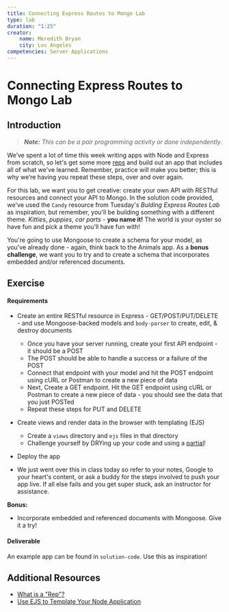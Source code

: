 ```yaml
---
title: Connecting Express Routes to Mongo Lab
type: lab
duration: "1:25"
creator:
    name: Meredith Bryan
    city: Los Angeles
competencies: Server Applications
---
```



# Connecting Express Routes to Mongo Lab

## Introduction

> ***Note:*** _This can be a pair programming activity or done independently._

We’ve spent a lot of time this week writing apps with Node and Express from scratch, so let's get some more [reps](http://www.livestrong.com/article/153380-definition-of-reps-sets/) and build out an app that includes all of what we've learned. Remember, practice will make you better; this is why we’re having you repeat these steps, over and over again.

For this lab, we want you to get creative: create your own API with RESTful resources and connect your API to Mongo. In the solution code provided, we've used the `Candy` resource from Tuesday's *Bulding Express Routes Lab* as inspiration, but remember, you'll be building something with a different theme. *Kitties*, *puppies*, *car parts* - **you name it!** The world is your oyster so have fun and pick a theme you'll have fun with!

You're going to use Mongoose to create a schema for your model, as you've already done - again, think back to the Animals app. As a **bonus challenge**, we want you to try and to create a schema that incorporates embedded and/or referenced documents.

## Exercise

#### Requirements

- Create an entire RESTful resource in Express - GET/POST/PUT/DELETE - and use Mongoose-backed models and `body-parser` to create, edit, & destroy documents
  - Once you have your server running, create your first API endpoint - it should be a POST
  - The POST should be able to handle a success or a failure of the POST
  - Connect that endpoint with your model and hit the POST endpoint using cURL or Postman to create a new piece of data
  - Next, Create a GET endpoint. Hit the GET endpoint using cURL or Postman to create a new piece of data - you should see the data that you just POSTed
  - Repeat these steps for PUT and DELETE

- Create views and render data in the browser with templating (EJS)
  - Create a `views` directory and `ejs` files in that directory
  - Challenge yourself by DRYing up your code and using a [partial](https://scotch.io/tutorials/use-ejs-to-template-your-node-application#ejs-partials-footer-ejs,-head-ejs,-header-ejs)!

- Deploy the app
 - We just went over this in class today so refer to your notes, Google to your heart's content, or ask a buddy for the steps involved to push your app live. If all else fails and you get super stuck, ask an instructor for assistance.

**Bonus:**
- Incorporate embedded and referenced documents with Mongoose.  Give it a try!

#### Deliverable

An example app can be found in `solution-code`.  Use this as inspiration!

## Additional Resources

- [What is a "Rep"?](http://www.livestrong.com/article/153380-definition-of-reps-sets/)
- [Use EJS to Template Your Node Application](https://scotch.io/tutorials/use-ejs-to-template-your-node-application)
